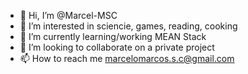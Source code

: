 - 👋 Hi, I’m @Marcel-MSC
- 👀 I’m interested in sciencie, games, reading, cooking
- 🌱 I’m currently learning/working MEAN Stack
- 💞️ I’m looking to collaborate on a private project
- 📫 How to reach me marcelomarcos.s.c@gmail.com
